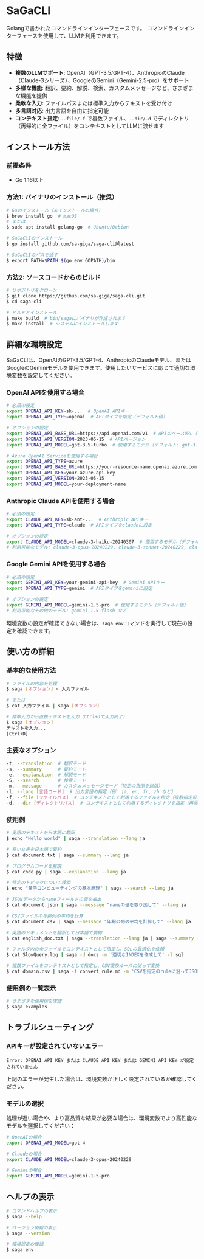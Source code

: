 # SaGaCLI
Golangで書かれたコマンドラインインターフェースです。
コマンドラインインターフェースを使用して、LLMを利用できます。

## 特徴

- **複数のLLMサポート**: OpenAI（GPT-3.5/GPT-4）、AnthropicのClaude（Claude-3シリーズ）、GoogleのGemini（Gemini-2.5-pro）をサポート
- **多様な機能**: 翻訳、要約、解説、検索、カスタムメッセージなど、さまざまな機能を提供
- **柔軟な入力**: ファイルパスまたは標準入力からテキストを受け付け
- **多言語対応**: 出力言語を自由に指定可能
- **コンテキスト指定**: `--file/-f` で複数ファイル、`--dir/-d` でディレクトリ（再帰的に全ファイル）をコンテキストとしてLLMに渡せます

## インストール方法

### 前提条件

- Go 1.16以上

### 方法1: バイナリのインストール（推奨）

```bash
# Goのインストール（未インストールの場合）
$ brew install go  # macOS
# または
$ sudo apt install golang-go  # Ubuntu/Debian

# SaGaCLIのインストール 
$ go install github.com/sa-giga/saga-cli@latest

# SaGaCLIのパスを通す
$ export PATH=$PATH:$(go env GOPATH)/bin
```

### 方法2: ソースコードからのビルド

```bash
# リポジトリをクローン
$ git clone https://github.com/sa-giga/saga-cli.git
$ cd saga-cli

# ビルドとインストール
$ make build  # bin/sagaにバイナリが作成されます
$ make install  # システムにインストールします
```

## 詳細な環境設定

SaGaCLIは、OpenAIのGPT-3.5/GPT-4、AnthropicのClaudeモデル、またはGoogleのGeminiモデルを使用できます。使用したいサービスに応じて適切な環境変数を設定してください。

### OpenAI APIを使用する場合

```bash
# 必須の設定
export OPENAI_API_KEY=sk-...  # OpenAI APIキー
export OPENAI_API_TYPE=openai  # APIタイプを指定（デフォルト値）

# オプションの設定
export OPENAI_API_BASE_URL=https://api.openai.com/v1  # APIのベースURL（デフォルト値）
export OPENAI_API_VERSION=2023-05-15  # APIバージョン
export OPENAI_API_MODEL=gpt-3.5-turbo  # 使用するモデル（デフォルト: gpt-3.5-turbo）

# Azure OpenAI Serviceを使用する場合
export OPENAI_API_TYPE=azure
export OPENAI_API_BASE_URL=https://your-resource-name.openai.azure.com
export OPENAI_API_KEY=your-azure-api-key
export OPENAI_API_VERSION=2023-05-15
export OPENAI_API_MODEL=your-deployment-name
```

### Anthropic Claude APIを使用する場合

```bash
# 必須の設定
export CLAUDE_API_KEY=sk-ant-...  # Anthropic APIキー
export OPENAI_API_TYPE=claude  # APIタイプをclaudeに設定

# オプションの設定
export CLAUDE_API_MODEL=claude-3-haiku-20240307  # 使用するモデル（デフォルト値）
# 利用可能なモデル: claude-3-opus-20240229, claude-3-sonnet-20240229, claude-3-haiku-20240307 など
```

### Google Gemini APIを使用する場合

```bash
# 必須の設定
export GEMINI_API_KEY=your-gemini-api-key  # Gemini APIキー
export OPENAI_API_TYPE=gemini  # APIタイプをgeminiに設定

# オプションの設定
export GEMINI_API_MODEL=gemini-1.5-pro  # 使用するモデル（デフォルト値）
# 利用可能なその他のモデル: gemini-1.5-flash など
```

環境変数の設定が確認できない場合は、`saga env`コマンドを実行して現在の設定を確認できます。

## 使い方の詳細

### 基本的な使用方法

```bash
# ファイルの内容を処理
$ saga [オプション] < 入力ファイル

# または
$ cat 入力ファイル | saga [オプション]

# 標準入力から直接テキストを入力（Ctrl+Dで入力終了）
$ saga [オプション]
テキストを入力...
[Ctrl+D]
```

### 主要なオプション

```bash
-t, --translation  # 翻訳モード
-s, --summary      # 要約モード
-e, --explanation  # 解説モード
-S, --search       # 検索モード
-m, --message      # カスタムメッセージモード（特定の指示を送信）
-l, --lang [言語コード]  # 出力言語の指定（例: ja, en, fr, zh など）
-f, --file [ファイルパス]  # コンテキストとして利用するファイルを指定（複数指定可）
-d, --dir [ディレクトリパス]  # コンテキストとして利用するディレクトリを指定（再帰的に全ファイルを読み込み）
```

### 使用例

```bash
# 英語のテキストを日本語に翻訳
$ echo "Hello world" | saga --translation --lang ja

# 長い文書を日本語で要約
$ cat document.txt | saga --summary --lang ja

# プログラムコードを解説
$ cat code.py | saga --explanation --lang ja

# 特定のトピックについて検索
$ echo "量子コンピューティングの基本原理" | saga --search --lang ja

# JSONデータからnameフィールドの値を抽出
$ cat document.json | saga --message "nameの値を取り出して" --lang ja

# CSVファイルの年齢列の平均を計算
$ cat document.csv | saga --message "年齢の列の平均を計算して" --lang ja

# 英語のドキュメントを翻訳して日本語で要約
$ cat english_doc.txt | saga --translation --lang ja | saga --summary --lang ja

# フォルダ内の全ファイルをコンテキストとして指定し、SQLの最適化を依頼
$ cat SlowQuery.log | saga -d docs -m '適切なINDEXを作成して' -l sql

# 複数ファイルをコンテキストとして指定し、CSV変換ルールに従って変換
$ cat domain.csv | saga -f convert_rule.md -m 'CSVを指定のruleに沿ってJSONに変換して'
```

### 使用例の一覧表示

```bash
# さまざまな使用例を確認
$ saga examples
```

## トラブルシューティング

### APIキーが設定されていないエラー

```
Error: OPENAI_API_KEY または CLAUDE_API_KEY または GEMINI_API_KEY が設定されていません
```

上記のエラーが発生した場合は、環境変数が正しく設定されているか確認してください。

### モデルの選択

処理が遅い場合や、より高品質な結果が必要な場合は、環境変数でより高性能なモデルを選択してください：

```bash
# OpenAIの場合
export OPENAI_API_MODEL=gpt-4

# Claudeの場合
export CLAUDE_API_MODEL=claude-3-opus-20240229

# Geminiの場合
export GEMINI_API_MODEL=gemini-1.5-pro
```

## ヘルプの表示

```bash
# コマンドヘルプの表示
$ saga --help

# バージョン情報の表示
$ saga --version

# 環境設定の確認
$ saga env
```

